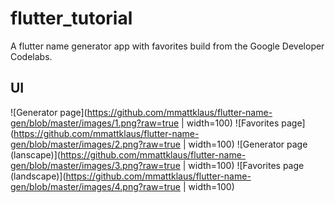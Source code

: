 # flutter_tutorial

A flutter name generator app with favorites build from the Google Developer Codelabs.

## UI

![Generator page](https://github.com/mmattklaus/flutter-name-gen/blob/master/images/1.png?raw=true | width=100)
![Favorites page](https://github.com/mmattklaus/flutter-name-gen/blob/master/images/2.png?raw=true | width=100)
![Generator page (lanscape)](https://github.com/mmattklaus/flutter-name-gen/blob/master/images/3.png?raw=true | width=100)
![Favorites page (landscape)](https://github.com/mmattklaus/flutter-name-gen/blob/master/images/4.png?raw=true | width=100)
